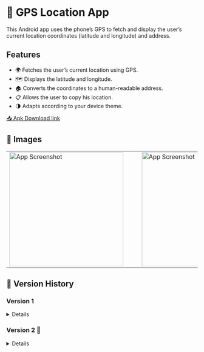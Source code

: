 # 📍 GPS Location App

This Android app uses the phone’s GPS to fetch and display the user’s current location coordinates (latitude and longitude) and address.<br>

## Features
- 🌍 Fetches the user’s current location using GPS.
- 🗺️ Displays the latitude and longitude.
- 🏠 Converts the coordinates to a human-readable address.
- 📋 Allows the user to copy his location.
- 🌗 Adapts according to your device theme.

[📥 Apk Download link](https://github.com/kaustubhsuryakantdeshpande/Location-Finder/raw/refs/heads/master/LocationApp.apk)

## 📸 Images
<table>
  <tr>
    <td><img src="https://github.com/kaustubhsuryakantdeshpande/images/blob/main/Location%20Finder/Version2/LocationAppCovericon.jpg" alt="App Screenshot" width="300"></td>
    <td>&nbsp;&nbsp;&nbsp;&nbsp;</td>
    <td><img src="https://github.com/kaustubhsuryakantdeshpande/images/blob/main/Location%20Finder/Version2/LocationAppHome.jpg" alt="App Screenshot" width="300"></td>
    <td>&nbsp;&nbsp;&nbsp;&nbsp;</td>
    <td><img src="https://github.com/kaustubhsuryakantdeshpande/images/blob/main/Location%20Finder/Version2/LocationAppCopyFeature.jpg" alt="App Screenshot" width="300"></td>
  </tr>
</table>

## 📜 Version History

### Version 1
<details>
  <summary>Details</summary>
  
  #### Features
  - Simple app with get location functionality.
  
  #### 📸 Version 1 Images
  <table>
    <tr>
      <td><img src="https://github.com/kaustubhsuryakantdeshpande/images/blob/main/Location%20Finder/Screenshot_20241006-152552.jpg" alt="App Screenshot" width="300"></td>
      <td>&nbsp;&nbsp;&nbsp;&nbsp;</td>
      <td><img src="https://github.com/kaustubhsuryakantdeshpande/images/blob/main/Location%20Finder/Screenshot_20241006-152603.jpg" alt="App Screenshot" width="300"></td>
      <td>&nbsp;&nbsp;&nbsp;&nbsp;</td>
      <td><img src="https://github.com/kaustubhsuryakantdeshpande/images/blob/main/Location%20Finder/Screenshot_20241006-152607.jpg" alt="App Screenshot" width="300"></td>
    </tr>
  </table>
</details>

### Version 2 🚀
<details>
  <summary>Details</summary>
  
  #### Features
  - 📦 Added box to the location.
  - 🗂️ Separated the coordinates and address.
  - 📋 Added copy feature.
  
  #### 📸 Version 2 Images
  <table>
    <tr>
      <td><img src="https://github.com/kaustubhsuryakantdeshpande/images/blob/main/Location%20Finder/Version2/LocationAppCovericon.jpg" alt="App Screenshot" width="300"></td>
      <td>&nbsp;&nbsp;&nbsp;&nbsp;</td>
      <td><img src="https://github.com/kaustubhsuryakantdeshpande/images/blob/main/Location%20Finder/Version2/LocationAppHome.jpg" alt="App Screenshot" width="300"></td>
      <td>&nbsp;&nbsp;&nbsp;&nbsp;</td>
      <td><img src="https://github.com/kaustubhsuryakantdeshpande/images/blob/main/Location%20Finder/Version2/LocationAppCopyFeature.jpg" alt="App Screenshot" width="300"></td>
    </tr>
  </table>
</details>


